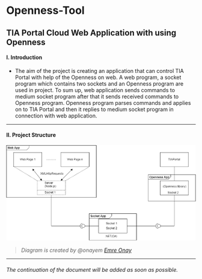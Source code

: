 # Openness-Tool
TIA Portal Cloud Web Application with using Openness
---

#### I. Introduction

* The aim of the project is creating an application that can control TIA Portal with help of the Openness on web.
A web program, a socket program which contains two sockets and an Openness program are used in project. 
To sum up, web application sends commands to medium socket program after that it sends received commands to Openness program. 
Openness program parses commands and applies on to TIA Portal 
and then it replies to medium socket program in connection with web application.
---

#### II.  Project Structure

![alt text](https://github.com/elifkoseler/Openness-Tool/blob/master/project_structure.png "Main Diagram of the project")

> *Diagram is created by @onayem [Emre Onay](https://github.com/onayem)*

---
###### *The continuation of the document will be added as soon as possible.*
